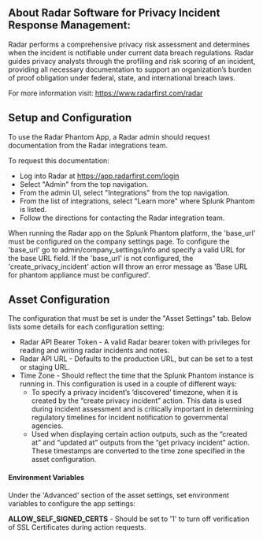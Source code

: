 [comment]: # ""
[comment]: # "File: README.md"
[comment]: # "Copyright (c) 2020-2021 RADAR, LLC"
[comment]: # ""
[comment]: # "Licensed under Apache 2.0 (https://www.apache.org/licenses/LICENSE-2.0.txt)"
[comment]: # ""
## About Radar Software for Privacy Incident Response Management:

Radar performs a comprehensive privacy risk assessment and determines when the incident is
notifiable under current data breach regulations. Radar guides privacy analysts through the
profiling and risk scoring of an incident, providing all necessary documentation to support an
organization’s burden of proof obligation under federal, state, and international breach laws.

For more information visit: <https://www.radarfirst.com/radar>

## Setup and Configuration

To use the Radar Phantom App, a Radar admin should request documentation from the Radar integrations
team.

To request this documentation:

-   Log into Radar at <https://app.radarfirst.com/login>
-   Select "Admin" from the top navigation.
-   From the admin UI, select "Integrations" from the top navigation.
-   From the list of integrations, select "Learn more" where Splunk Phantom is listed.
-   Follow the directions for contacting the Radar integration team.

When running the Radar app on the Splunk Phantom platform, the 'base_url' must be configured on the
company settings page. To configure the 'base_url' go to admin/company_settings/info and specify a
valid URL for the base URL field. If the 'base_url' is not configured, the 'create_privacy_incident'
action will throw an error message as 'Base URL for phantom appliance must be configured'.

## Asset Configuration

The configuration that must be set is under the "Asset Settings" tab. Below lists some details for
each configuration setting:

-   Radar API Bearer Token - A valid Radar bearer token with privileges for reading and writing
    radar incidents and notes.
-   Radar API URL - Defaults to the production URL, but can be set to a test or staging URL.
-   Time Zone - Should reflect the time that the Splunk Phantom instance is running in. This
    configuration is used in a couple of different ways:
    -   To specify a privacy incident’s ‘discovered’ timezone, when it is created by the “create
        privacy incident” action. This data is used during incident assessment and is critically
        important in determining regulatory timelines for incident notification to governmental
        agencies.
    -   Used when displaying certain action outputs, such as the “created at” and “updated at”
        outputs from the “get privacy incident” action. These timestamps are converted to the time
        zone specified in the asset configuration.

#### Environment Variables

Under the 'Advanced' section of the asset settings, set environment variables to configure the app
settings:

**ALLOW_SELF_SIGNED_CERTS** - Should be set to '1' to turn off verification of SSL Certificates
during action requests.
